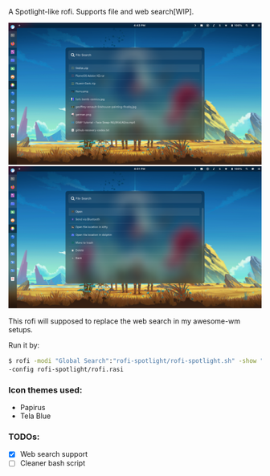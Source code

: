 A Spotlight-like rofi. Supports file and web search[WIP]. 

![screenshot](screenshots/main.png)
![screenshot](screenshots/menu.png)

This rofi will supposed to replace the web search in my awesome-wm setups.

Run it by:

```bash
$ rofi -modi "Global Search":"rofi-spotlight/rofi-spotlight.sh" -show "Global Search" \
-config rofi-spotlight/rofi.rasi
```

### Icon themes used:

+ Papirus
+ Tela Blue

### TODOs:
- [x] Web search support
- [ ] Cleaner bash script
